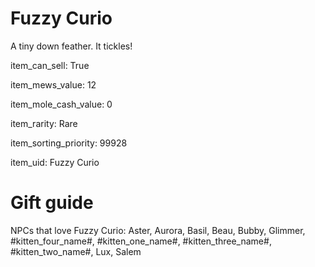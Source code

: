 # Fuzzy Curio

A tiny down feather. It tickles!

item_can_sell: True

item_mews_value: 12

item_mole_cash_value: 0

item_rarity: Rare

item_sorting_priority: 99928

item_uid: Fuzzy Curio

# Gift guide

NPCs that love Fuzzy Curio: Aster, Aurora, Basil, Beau, Bubby, Glimmer, #kitten_four_name#, #kitten_one_name#, #kitten_three_name#, #kitten_two_name#, Lux, Salem